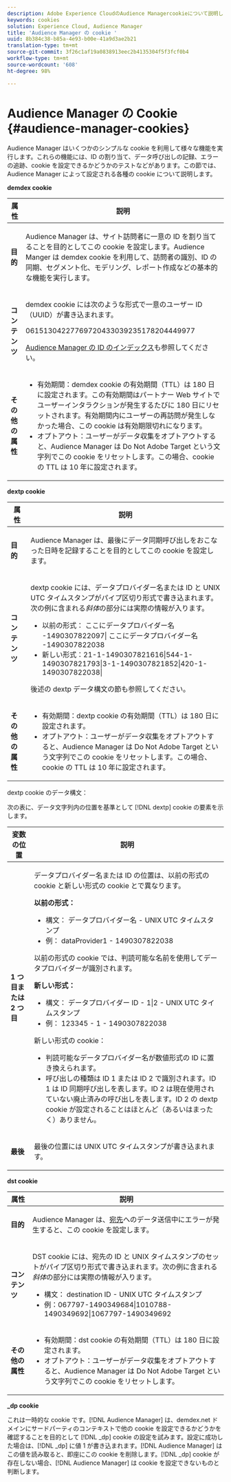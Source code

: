 ```yaml
---
description: Adobe Experience CloudのAudience Managercookieについて説明します。
keywords: cookies
solution: Experience Cloud, Audience Manager
title: 'Audience Manager の cookie '
uuid: 8b384c38-b85a-4e93-b00e-41a9d3ae2b21
translation-type: tm+mt
source-git-commit: 3f26c1af19a0838913eec2b4135304f5f3fcf0b4
workflow-type: tm+mt
source-wordcount: '608'
ht-degree: 98%

---
```



# Audience Manager の Cookie {#audience-manager-cookies}

Audience Manager はいくつかのシンプルな cookie を利用して様々な機能を実行します。これらの機能には、ID の割り当て、データ呼び出しの記録、エラーの追跡、cookie を設定できるかどうかのテストなどがあります。この節では、Audience Manager によって設定される各種の cookie について説明します。

**demdex cookie**

<table id="table_1CCF7EA2BC9E421F8DEECA5F611E33F6"> 
 <thead> 
  <tr> 
   <th colname="col1" class="entry"> 属性 </th> 
   <th colname="col2" class="entry"> 説明 </th> 
  </tr> 
 </thead>
 <tbody> 
  <tr> 
   <td colname="col1"> <p> <b>目的</b> </p> </td> 
   <td colname="col2"> <p> <span class="keyword"> Audience Manager</span> は、サイト訪問者に一意の ID を割り当てることを目的としてこの cookie を設定します。<span class="keyword">Audience Manger</span> は <span class="wintitle">demdex</span> cookie を利用して、訪問者の識別、ID の同期、セグメント化、モデリング、レポート作成などの基本的な機能を実行します。 </p> </td> 
  </tr> 
  <tr> 
   <td colname="col1"> <p> <b>コンテンツ</b> </p> </td> 
   <td colname="col2"> <p><span class="wintitle">demdex</span> cookie には次のような形式で一意のユーザー ID（UUID）が書き込まれます。 </p> <p> <span class="codeph"> 06151304227769720433039235178204449977 </span> </p> <p><a href="https://docs.adobe.com/content/help/ja-JP/audience-manager/user-guide/reference/ids-in-aam.html" format="https" scope="external">Audience Manager の ID のインデックス</a>も参照してください。 </p> </td> 
  </tr> 
  <tr> 
   <td colname="col1"> <p> <b>その他の属性</b> </p> </td> 
   <td colname="col2"> <p> 
     <ul id="ul_11291DA87C5045E880034E06C863BCDA"> 
      <li id="li_40C30A06A12449A4A8748621223CA71B">有効期間：<span class="wintitle">demdex</span> cookie の有効期間（TTL）は 180 日に設定されます。この有効期間はパートナー Web サイトでユーザーインタラクションが発生するたびに 180 日にリセットされます。有効期間内にユーザーの再訪問が発生しなかった場合、この cookie は有効期限切れになります。 </li> 
      <li id="li_A589EDA2198249829207A183872EF1FF">オプトアウト：ユーザーがデータ収集をオプトアウトすると、<span class="keyword">Audience Manager</span> は <span class="codeph">Do Not Adobe Target</span> という文字列でこの cookie をリセットします。この場合、cookie の TTL は 10 年に設定されます。 </li> 
     </ul> </p> </td> 
  </tr> 
 </tbody> 
</table>

**dextp cookie**

<table id="table_7343C9C9ADD24D3FA693ECC76E4A4045"> 
 <thead> 
  <tr> 
   <th colname="col1" class="entry"> 属性 </th> 
   <th colname="col2" class="entry"> 説明 </th> 
  </tr> 
 </thead>
 <tbody> 
  <tr> 
   <td colname="col1"> <p> <b>目的</b> </p> </td> 
   <td colname="col2"> <p> <span class="keyword">Audience Manager</span> は、最後にデータ同期呼び出しをおこなった日時を記録することを目的としてこの cookie を設定します。 </p> </td> 
  </tr> 
  <tr> 
   <td colname="col1"> <p> <b>コンテンツ</b> </p> </td> 
   <td colname="col2"> <p><span class="wintitle">dextp</span> cookie には、データプロバイダー名または ID と UNIX UTC タイムスタンプがパイプ区切り形式で書き込まれます。次の例に含まれる<i>斜体</i>の部分には実際の情報が入ります。 </p> <p> 
     <ul id="ul_80D0BC3FCF06470991E12712401D784A"> 
      <li id="li_03747A433CEB4756A26CD866E716B89D">以前の形式：<span class="codeph"><span class="varname"> ここにデータプロバイダー名 </span>-1490307822097| <span class="varname"> ここにデータプロバイダー名 </span>-1490307822038 </span> </li> 
      <li id="li_79E7000E82DB4ADA9E9887B017343B2D">新しい形式：<span class="codeph">21-1-1490307821616|544-1-1490307821793|3-1-1490307821852|420-1-1490307822038| </span> </li> 
     </ul> </p> <p>後述の dextp データ構文の節も参照してください。 </p> </td> 
  </tr> 
  <tr> 
   <td colname="col1"> <p> <b>その他の属性</b> </p> </td> 
   <td colname="col2"> <p> 
     <ul id="ul_4922AC2CD55D4C888A6FBEB22F8B889B"> 
      <li id="li_91A68C44E53840379C2ACDED25468735">有効期間：<span class="wintitle">dextp</span> cookie の有効期間（TTL）は 180 日に設定されます。 </li> 
      <li id="li_6B8C674EFAAC4DABA0A640CF29247F99">オプトアウト：ユーザーがデータ収集をオプトアウトすると、<span class="keyword">Audience Manager</span> は <span class="codeph">Do Not Adobe Target</span> という文字列でこの cookie をリセットします。この場合、cookie の TTL は 10 年に設定されます。 </li> 
     </ul> </p> </td> 
  </tr> 
 </tbody> 
</table>

dextp cookie のデータ構文：

次の表に、データ文字列内の位置を基準として [!DNL dextp] cookie の要素を示します。

<table id="table_BE00604B97F24F5A94AA4F566063D785"> 
 <thead> 
  <tr> 
   <th colname="col1" class="entry"> 変数の位置 </th> 
   <th colname="col2" class="entry"> 説明 </th> 
  </tr> 
 </thead>
 <tbody> 
  <tr> 
   <td colname="col1"> <p> <b>1 つ目または 2 つ目</b> </p> </td> 
   <td colname="col2"> <p>データプロバイダー名または ID の位置は、以前の形式の cookie と新しい形式の cookie とで異なります。 </p> <p> <b>以前の形式：</b> </p> <p> 
     <ul id="ul_5BFBF40E3FE849CA859030F2D070FDF6"> 
      <li id="li_E8F4DC0CB15B472ABE9892B3A61D7F77">構文：<span class="codeph"><span class="varname"> データプロバイダー名 </span> - <span class="varname"> UNIX UTC タイムスタンプ </span> </span> </li> 
      <li id="li_7CD8B101156140F49EA97B18E9591402">例：<span class="codeph"> dataProvider1 - 1490307822038 </span> </li> 
     </ul> </p> <p>以前の形式の cookie では、判読可能な名前を使用してデータプロバイダーが識別されます。 </p> <p> <b>新しい形式：</b> </p> <p> 
     <ul id="ul_AC6225CA781746148C125F21DFED1ED9"> 
      <li id="li_29C4B52E398B4EA28944980A15B05A57">構文：<span class="codeph"><span class="varname"> データプロバイダー ID </span> - 1|2 - <span class="varname"> UNIX UTC タイムスタンプ </span> </span> </li> 
      <li id="li_3BF30CA5FED242DF96E0B54AFC64B06F">例：<span class="codeph"> 123345 - 1 - 1490307822038 </span> </li> 
     </ul> </p> <p>新しい形式の cookie： </p> <p> 
     <ul id="ul_F05A91A455FA44C7A71186C0C9E31630"> 
      <li id="li_A8C9638173684359BABC4207845A4F48">判読可能なデータプロバイダー名が数値形式の ID に置き換えられます。 </li> 
      <li id="li_28F1E2DB24904E53BE9718AD788CE61E">呼び出しの種類は ID 1 または ID 2 で識別されます。ID 1 は ID 同期呼び出しを表します。ID 2 は現在使用されていない廃止済みの呼び出しを表します。ID 2 の dextp cookie が設定されることはほとんど（あるいはまったく）ありません。 </li> 
     </ul> </p> </td> 
  </tr> 
  <tr> 
   <td colname="col1"> <p> <b>最後</b> </p> </td> 
   <td colname="col2"> <p>最後の位置には UNIX UTC タイムスタンプが書き込まれます。 </p> </td> 
  </tr> 
 </tbody> 
</table>

**dst cookie**

<table id="table_83AE9B6350C6408BAECD9FCF33022B98"> 
 <thead> 
  <tr> 
   <th colname="col1" class="entry"> 属性 </th> 
   <th colname="col2" class="entry"> 説明 </th> 
  </tr> 
 </thead>
 <tbody> 
  <tr> 
   <td colname="col1"> <p> <b>目的</b> </p> </td> 
   <td colname="col2"> <p> <span class="keyword">Audience Manager</span> は、<a href="https://docs.adobe.com/content/help/ja-JP/audience-manager/user-guide/features/destinations/destinations.html#purposes" format="https" scope="external">宛先</a>へのデータ送信中にエラーが発生すると、この cookie を設定します。 </p> </td> 
  </tr> 
  <tr> 
   <td colname="col1"> <p> <b>コンテンツ</b> </p> </td> 
   <td colname="col2"> <p> <span class="wintitle">DST</span> cookie には、宛先の ID と UNIX タイムスタンプのセットがパイプ区切り形式で書き込まれます。次の例に含まれる<i>斜体</i>の部分には実際の情報が入ります。 </p> <p> 
     <ul id="ul_CE98076A02DA413486C1D341E9806889"> 
      <li id="li_850209D956644749B98C7A208C825C15">構文：<span class="codeph"> <span class="varname"> destination ID </span> - <span class="varname"> UNIX UTC タイムスタンプ </span> </span> </li> 
      <li id="li_4A22152C70844733982230EBF7B9EB78">例：<span class="codeph">067797-1490349684|1010788-1490349692|1067797-1490349692 </span> </li> 
     </ul> </p> </td> 
  </tr> 
  <tr> 
   <td colname="col1"> <p> <b>その他の属性</b> </p> </td> 
   <td colname="col2"> <p> 
     <ul id="ul_5D13DD701B484B51BF2808A69A919106"> 
      <li id="li_4E665114C63246FBA32A4E19984D2693">有効期間：<span class="wintitle">dst</span> cookie の有効期間（TTL）は 180 日に設定されます。 </li> 
      <li id="li_A682B566704F43D2AB72487EFF212474">オプトアウト：ユーザーがデータ収集をオプトアウトすると、<span class="keyword">Audience Manager</span> は <span class="codeph">Do Not Adobe Target</span> という文字列でこの cookie をリセットします。 </li> 
     </ul> </p> </td> 
  </tr> 
 </tbody> 
</table>

**_dp cookie**

これは一時的な cookie です。[!DNL Audience Manager] は、demdex.net ドメインにサードパーティのコンテキストで他の cookie を設定できるかどうかを確認することを目的として [!DNL _dp] cookie の設定を試みます。設定に成功した場合は、[!DNL _dp] に値 1 が書き込まれます。[!DNL Audience Manager] はこの値を読み取ると、即座にこの cookie を削除します。[!DNL _dp] cookie が存在しない場合、[!DNL Audience Manager] は cookie を設定できないものと判断します。